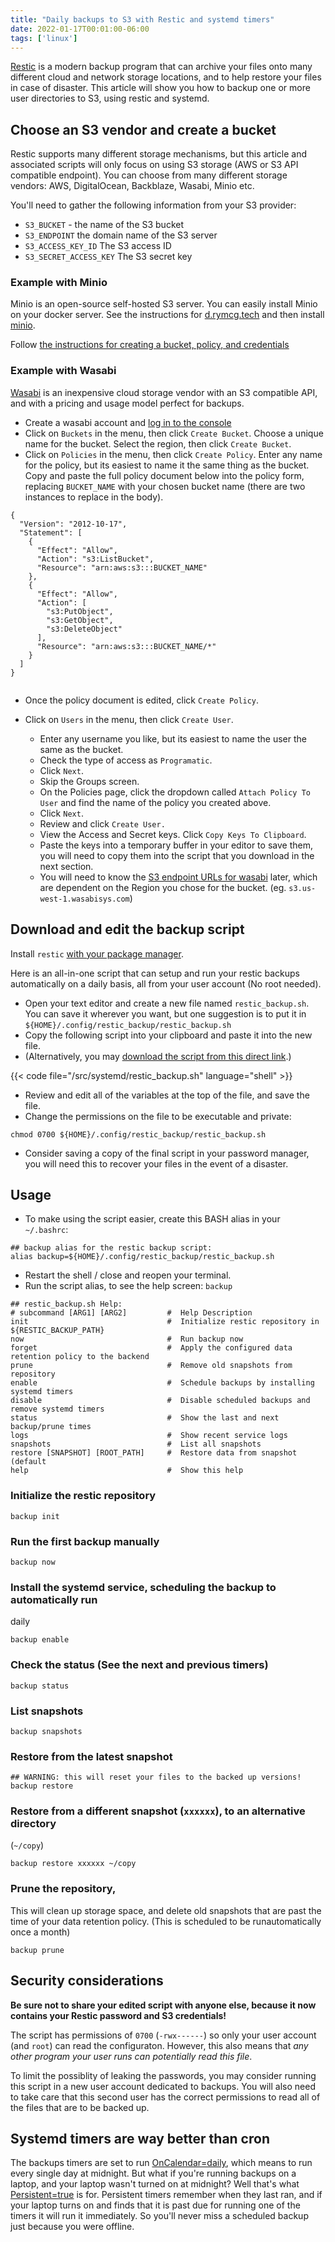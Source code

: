 ```yaml
---
title: "Daily backups to S3 with Restic and systemd timers"
date: 2022-01-17T00:01:00-06:00
tags: ['linux']
---
```


[Restic](https://restic.net/) is a modern backup program that can archive your
files onto many different cloud and network storage locations, and to help
restore your files in case of disaster. This article will show you how to backup
one or more user directories to S3, using restic and systemd.

## Choose an S3 vendor and create a bucket

Restic supports many different storage mechanisms, but this article and
associated scripts will only focus on using S3 storage (AWS or S3 API
compatible endpoint). You can choose from many different storage vendors: AWS,
DigitalOcean, Backblaze, Wasabi, Minio etc.

You'll need to gather the following information from your S3 provider:

 * `S3_BUCKET` - the name of the S3 bucket
 * `S3_ENDPOINT` the domain name of the S3 server
 * `S3_ACCESS_KEY_ID` The S3 access ID
 * `S3_SECRET_ACCESS_KEY` The S3 secret key

### Example with Minio

Minio is an open-source self-hosted S3 server. You can easily install Minio on
your docker server. See the instructions for
[d.rymcg.tech](https://github.com/EnigmaCurry/d.rymcg.tech) and then install
[minio](https://github.com/EnigmaCurry/d.rymcg.tech/tree/master/minio). 

Follow [the instructions for creating a bucket, policy, and
credentials](https://github.com/EnigmaCurry/d.rymcg.tech/tree/master/minio#create-a-bucket)

### Example with Wasabi

[Wasabi](https://wasabi.com/) is an inexpensive cloud storage vendor with an S3
compatible API, and with a pricing and usage model perfect for backups.

 * Create a wasabi account and [log in to the console](https://console.wasabisys.com/)
 * Click on `Buckets` in the menu, then click `Create Bucket`. Choose a unique
   name for the bucket. Select the region, then click `Create Bucket`.
 * Click on `Policies` in the menu, then click `Create Policy`. Enter any name
   for the policy, but its easiest to name it the same thing as the bucket. Copy
   and paste the full policy document below into the policy form, replacing
   `BUCKET_NAME` with your chosen bucket name (there are two instances to
   replace in the body).
   
```
{
  "Version": "2012-10-17",
  "Statement": [
    {
      "Effect": "Allow",
      "Action": "s3:ListBucket",
      "Resource": "arn:aws:s3:::BUCKET_NAME"
    },
    {
      "Effect": "Allow",
      "Action": [
        "s3:PutObject",
        "s3:GetObject",
        "s3:DeleteObject"
      ],
      "Resource": "arn:aws:s3:::BUCKET_NAME/*"
    }
  ]
}
 
```
 * Once the policy document is edited, click `Create Policy`.

 * Click on `Users` in the menu, then click `Create User`. 
 
   * Enter any username you like, but its easiest to name the user the same as
     the bucket.
   * Check the type of access as `Programatic`. 
   * Click `Next`. 
   * Skip the Groups screen. 
   * On the Policies page, click the dropdown called `Attach Policy To User` and
   find the name of the policy you created above. 
   * Click `Next`.
   * Review and click `Create User.`
   * View the Access and Secret keys. Click `Copy Keys To Clipboard`.
   * Paste the keys into a temporary buffer in your editor to save them, you
     will need to copy them into the script that you download in the next
     section.
   * You will need to know the [S3 endpoint URLs for
     wasabi](https://wasabi-support.zendesk.com/hc/en-us/articles/360015106031-What-are-the-service-URLs-for-Wasabi-s-different-storage-regions-)
     later, which are dependent on the Region you chose for the bucket. (eg.
     `s3.us-west-1.wasabisys.com`)
   
## Download and edit the backup script

Install `restic` [with your package
manager](https://restic.readthedocs.io/en/stable/020_installation.html).

Here is an all-in-one script that can setup and run your restic backups
automatically on a daily basis, all from your user account (No root needed).

 * Open your text editor and create a new file named `restic_backup.sh`. You can
   save it wherever you want, but one suggestion is to put it in
   `${HOME}/.config/restic_backup/restic_backup.sh`
 * Copy the following script into your clipboard and paste it into the new file.
 * (Alternatively, you may [download the script from this direct link](https://raw.githubusercontent.com/EnigmaCurry/blog.rymcg.tech/master/src/systemd/restic_backup.sh).)
 
{{< code file="/src/systemd/restic_backup.sh" language="shell" >}}

 * Review and edit all of the variables at the top of the file, and save the
   file.
 * Change the permissions on the file to be executable and private:
 
```
chmod 0700 ${HOME}/.config/restic_backup/restic_backup.sh
```

 * Consider saving a copy of the final script in your password manager, you will
   need this to recover your files in the event of a disaster.

## Usage

 * To make using the script easier, create this BASH alias in your `~/.bashrc`:
 
```
## backup alias for the restic backup script:
alias backup=${HOME}/.config/restic_backup/restic_backup.sh
```
 * Restart the shell / close and reopen your terminal.
 * Run the script alias, to see the help screen: `backup`

```
## restic_backup.sh Help:
# subcommand [ARG1] [ARG2]         #  Help Description
init                               #  Initialize restic repository in ${RESTIC_BACKUP_PATH} 
now                                #  Run backup now 
forget                             #  Apply the configured data retention policy to the backend 
prune                              #  Remove old snapshots from repository 
enable                             #  Schedule backups by installing systemd timers 
disable                            #  Disable scheduled backups and remove systemd timers
status                             #  Show the last and next backup/prune times 
logs                               #  Show recent service logs 
snapshots                          #  List all snapshots 
restore [SNAPSHOT] [ROOT_PATH]     #  Restore data from snapshot (default 
help                               #  Show this help 
```

### Initialize the restic repository
 
```
backup init
```

### Run the first backup manually
 
```
backup now
```

### Install the systemd service, scheduling the backup to automatically run
   daily
 
```
backup enable
```

### Check the status (See the next and previous timers)
 
```
backup status
```

### List snapshots
```
backup snapshots
```

### Restore from the latest snapshot 

```
## WARNING: this will reset your files to the backed up versions! 
backup restore 
```

### Restore from a different snapshot (`xxxxxx`), to an alternative directory
   (`~/copy`)
 
```
backup restore xxxxxx ~/copy
```

### Prune the repository, 

This will clean up storage space, and delete old snapshots that are past the
time of your data retention policy. (This is scheduled to be runautomatically
once a month)

```
backup prune
```

## Security considerations

**Be sure not to share your edited script with anyone else, because it now
contains your Restic password and S3 credentials!** 

The script has permissions of `0700` (`-rwx------`) so only your user account
(and `root`) can read the configuraton. However, this also means that *any other
program your user runs can potentially read this file*. 

To limit the possiblity of leaking the passwords, you may consider running this
script in a new user account dedicated to backups. You will also need to take
care that this second user has the correct permissions to read all of the files
that are to be backed up.

## Systemd timers are way better than cron

The backups timers are set to run
[OnCalendar=daily](https://www.freedesktop.org/software/systemd/man/systemd.timer.html#OnCalendar=),
which means to run every single day at midnight. But what if you're running
backups on a laptop, and your laptop wasn't turned on at midnight? Well that's
what
[Persistent=true](https://www.freedesktop.org/software/systemd/man/systemd.timer.html#Persistent=)
is for. Persistent timers remember when they last ran, and if your laptop turns
on and finds that it is past due for running one of the timers it will run it
immediately. So you'll never miss a scheduled backup just because you were
offline.
